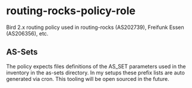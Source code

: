 # routing-rocks-policy-role
Bird 2.x routing policy used in routing-rocks (AS202739), Freifunk Essen (AS206356), etc.

## AS-Sets
The policy expects files definitions of the AS_SET parameters used in the inventory in the as-sets directory. In my setups these prefix lists are auto generated via cron. This tooling will be open sourced in the future. 
